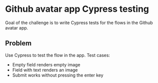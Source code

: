 # Github avatar app Cypress testing

Goal of the challenge is to write Cypress tests for the flows in the Github avatar app.

## Problem

Use Cypress to test the flow in the app. Test cases:
- Empty field renders empty image
- Field with text renders an image
- Submit works without pressing the enter key
